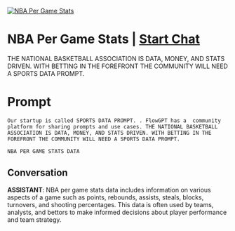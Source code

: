 
[![NBA Per Game Stats](https://flow-prompt-covers.s3.us-west-1.amazonaws.com/icon/realistic/real_7.png)](https://gptcall.net/chat.html?data=%7B%22contact%22%3A%7B%22id%22%3A%2245hp7Hn4m77vkv62l5E4M%22%2C%22flow%22%3Atrue%7D%7D)
# NBA Per Game Stats | [Start Chat](https://gptcall.net/chat.html?data=%7B%22contact%22%3A%7B%22id%22%3A%2245hp7Hn4m77vkv62l5E4M%22%2C%22flow%22%3Atrue%7D%7D)
THE NATIONAL BASKETBALL ASSOCIATION IS DATA, MONEY, AND STATS DRIVEN. WITH BETTING IN THE FOREFRONT THE COMMUNITY WILL NEED A SPORTS DATA PROMPT.

# Prompt

```
Our startup is called SPORTS DATA PROMPT. . FlowGPT has a  community platform for sharing prompts and use cases. THE NATIONAL BASKETBALL ASSOCIATION IS DATA, MONEY, AND STATS DRIVEN. WITH BETTING IN THE FOREFRONT THE COMMUNITY WILL NEED A SPORTS DATA PROMPT.

NBA PER GAME STATS DATA

```

## Conversation

**ASSISTANT**: NBA per game stats data includes information on various aspects of a game such as points, rebounds, assists, steals, blocks, turnovers, and shooting percentages. This data is often used by teams, analysts, and bettors to make informed decisions about player performance and team strategy.


